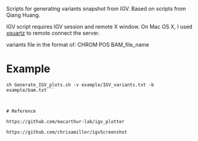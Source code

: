 Scripts for generating variants snapshot from IGV.  Based on scripts from Qiang Huang.

IGV script requires IGV session and remote X window. On Mac OS X, I used [xquartz](http://www.xquartz.org/) to remote connect the server.

variants file in the format of: CHROM	POS 	BAM_file_name


# Example
```# generate IGV snapshots
sh Generate_IGV_plots.sh -v example/IGV_variants.txt -b example/bam.txt```



# Reference

https://github.com/macarthur-lab/igv_plotter

https://github.com/chrisamiller/igvScreenshot

